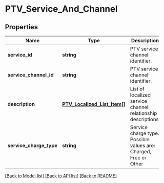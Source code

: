 # PTV_Service_And_Channel

## Properties
Name | Type | Description | Notes
------------ | ------------- | ------------- | -------------
**service_id** | **string** | PTV service channel identifier. | 
**service_channel_id** | **string** | PTV service channel identifier. | 
**description** | [**PTV_Localized_List_Item[]**](PTV_Localized_List_Item.md) | List of localized service channel relationship descriptions. | [optional] 
**service_charge_type** | **string** | Service charge type. Possible values are: Charged, Free or Other | [optional] 

[[Back to Model list]](../README.md#documentation-for-models) [[Back to API list]](../README.md#documentation-for-api-endpoints) [[Back to README]](../README.md)


